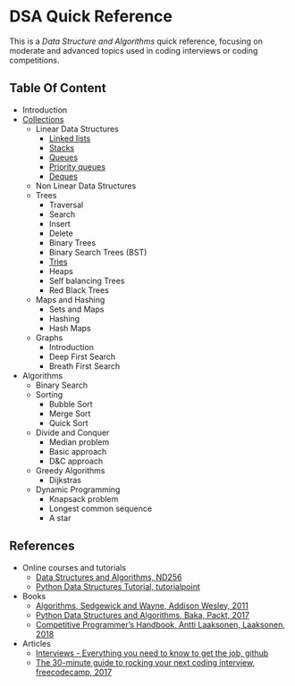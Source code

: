 # DSA Quick Reference

This is a _Data Structure and Algorithms_ quick reference, focusing on moderate and advanced topics used in coding interviews or coding competitions.

## Table Of Content

- Introduction
- [Collections](docs/collections.md)
  - Linear Data Structures
    - [Linked lists](docs/linked_lists.md)
    - [Stacks](docs/stacks.md)
    - [Queues](docs/queues.md)
    - [Priority queues](docs/priority_queues.md)
    - [Deques](docs/deques.md)
  - Non Linear Data Structures
  - Trees
    - Traversal
    - Search
    - Insert
    - Delete
    - Binary Trees
    - Binary Search Trees (BST)
    - [Tries](docs/tries.md)
    - Heaps
    - Self balancing Trees
    - Red Black Trees
  - Maps and Hashing
    - Sets and Maps
    - Hashing
    - Hash Maps
  - Graphs
    - Introduction
    - Deep First Search
    - Breath First Search
- Algorithms
  - Binary Search
  - Sorting
    - Bubble Sort
    - Merge Sort
    - Quick Sort
  - Divide and Conquer
    - Median problem
    - Basic approach
    - D&C approach
  - Greedy Algorithms
    - Dijkstras
  - Dynamic Programming
    - Knapsack problem
    - Longest common sequence
    - A star

## References

- Online courses and tutorials
  - [Data Structures and Algorithms, ND256](https://www.udacity.com/course/data-structures-and-algorithms-nanodegree--nd256)
  - [Python Data Structures Tutorial, tutorialpoint](https://www.tutorialspoint.com/python_data_structure/python_data_structure_introduction.htm)
- Books
  - [Algorithms, Sedgewick and Wayne, Addison Wesley, 2011](https://www.amazon.com/Algorithms-4th-Robert-Sedgewick/dp/032157351X)
  - [Python Data Structures and Algorithms, Baka, Packt, 2017](https://www.packtpub.com/product/python-data-structures-and-algorithms/9781786467355)
  - [Competitive Programmer’s Handbook, Antti Laaksonen, Laaksonen, 2018](https://cses.fi/book.pdf)
- Articles
  - [Interviews - Everything you need to know to get the job, github](https://github.com/kdn251/interviews)
  - [The 30-minute guide to rocking your next coding interview, freecodecamp, 2017](https://www.freecodecamp.org/news/coding-interviews-for-dummies-5e048933b82b/)
